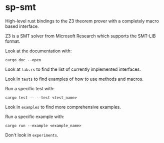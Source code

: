 # sp-smt

High-level rust bindings to the Z3 theorem prover with a completely macro based interface.

Z3 is a SMT solver from Microsoft Research which supports the SMT-LIB format.

Look at the documentation with:
```
cargo doc --open
```

Look at `lib.rs` to find the list of currently implemented interfaces.

Look in `tests` to find examples of how to use methods and macros.

Run a specific test with:
```
cargo test -- --test <test_name>
```

Look in `examples` to find more comprehensive examples.

Run a specific example with:
```
cargo run --example <example_name>
```

Don't look in `experiments`.